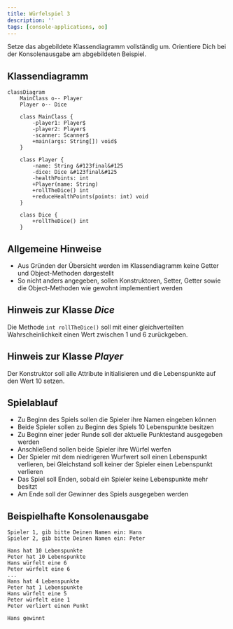 ```yaml
---
title: Würfelspiel 3
description: ''
tags: [console-applications, oo]
---
```


Setze das abgebildete Klassendiagramm vollständig um. Orientiere Dich bei der
Konsolenausgabe am abgebildeten Beispiel.

## Klassendiagramm

```mermaid
classDiagram
    MainClass o-- Player
    Player o-- Dice

    class MainClass {
        -player1: Player$
        -player2: Player$
        -scanner: Scanner$
        +main(args: String[]) void$
    }

    class Player {
        -name: String &#123final&#125
        -dice: Dice &#123final&#125
        -healthPoints: int
        +Player(name: String)
        +rollTheDice() int
        +reduceHealthPoints(points: int) void
    }

    class Dice {
        +rollTheDice() int
    }
```

## Allgemeine Hinweise

- Aus Gründen der Übersicht werden im Klassendiagramm keine Getter und
  Object-Methoden dargestellt
- So nicht anders angegeben, sollen Konstruktoren, Setter, Getter sowie die
  Object-Methoden wie gewohnt implementiert werden

## Hinweis zur Klasse _Dice_

Die Methode `int rollTheDice()` soll mit einer gleichverteilten
Wahrscheinlichkeit einen Wert zwischen 1 und 6 zurückgeben.

## Hinweis zur Klasse _Player_

Der Konstruktor soll alle Attribute initialisieren und die Lebenspunkte auf den
Wert 10 setzen.

## Spielablauf

- Zu Beginn des Spiels sollen die Spieler ihre Namen eingeben können
- Beide Spieler sollen zu Beginn des Spiels 10 Lebenspunkte besitzen
- Zu Beginn einer jeder Runde soll der aktuelle Punktestand ausgegeben werden
- Anschließend sollen beide Spieler ihre Würfel werfen
- Der Spieler mit dem niedrigeren Wurfwert soll einen Lebenspunkt verlieren, bei
  Gleichstand soll keiner der Spieler einen Lebenspunkt verlieren
- Das Spiel soll Enden, sobald ein Spieler keine Lebenspunkte mehr besitzt
- Am Ende soll der Gewinner des Spiels ausgegeben werden

## Beispielhafte Konsolenausgabe

```console
Spieler 1, gib bitte Deinen Namen ein: Hans
Spieler 2, gib bitte Deinen Namen ein: Peter

Hans hat 10 Lebenspunkte
Peter hat 10 Lebenspunkte
Hans würfelt eine 6
Peter würfelt eine 6
...
Hans hat 4 Lebenspunkte
Peter hat 1 Lebenspunkte
Hans würfelt eine 5
Peter würfelt eine 1
Peter verliert einen Punkt

Hans gewinnt
```
